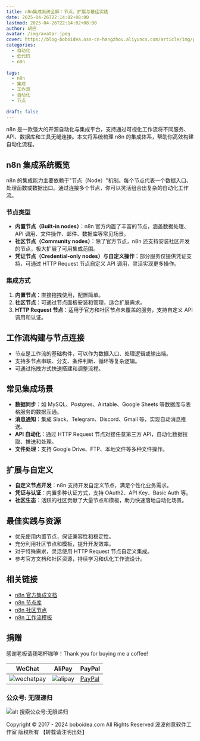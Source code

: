 ```yaml
---
title: n8n集成系统全解：节点、扩展与最佳实践
date: 2025-04-26T22:14:02+08:00
lastmod: 2025-04-26T22:14:02+08:00
author: 胡巴
avatar: /img/avatar.jpeg
cover: https://blog-boboidea.oss-cn-hangzhou.aliyuncs.com/article/img/posts/auto/article 35.jpg
categories:
  - 自动化
  - 低代码
  - n8n
  
tags:
  - n8n
  - 集成
  - 工作流
  - 自动化
  - 节点
  
draft: false
---
```


n8n 是一款强大的开源自动化与集成平台，支持通过可视化工作流将不同服务、API、数据库和工具无缝连接。本文将系统梳理 n8n 的集成体系，帮助你高效构建自动化流程。

<!--more-->

## n8n 集成系统概览

n8n 的集成能力主要依赖于"节点（Node）"机制。每个节点代表一个数据入口、处理函数或数据出口。通过连接多个节点，你可以灵活组合出复杂的自动化工作流。

### 节点类型

- **内置节点（Built-in nodes）**：n8n 官方内置了丰富的节点，涵盖数据处理、API 调用、文件操作、邮件、数据库等常见场景。
- **社区节点（Community nodes）**：除了官方节点，n8n 还支持安装社区开发的节点，极大扩展了可用集成范围。
- **凭证节点（Credential-only nodes）与自定义操作**：部分服务仅提供凭证支持，可通过 HTTP Request 节点自定义 API 调用，灵活实现更多操作。

### 集成方式

1. **内置节点**：直接拖拽使用，配置简单。
2. **社区节点**：可通过节点面板安装和管理，适合扩展需求。
3. **HTTP Request 节点**：适用于官方和社区节点未覆盖的服务，支持自定义 API 调用和认证。

## 工作流构建与节点连接

- 节点是工作流的基础构件，可以作为数据入口、处理逻辑或输出端。
- 支持多节点串联、分支、条件判断、循环等复杂逻辑。
- 可通过拖拽方式快速搭建和调整流程。

## 常见集成场景

- **数据同步**：如 MySQL、Postgres、Airtable、Google Sheets 等数据库与表格服务的数据互通。
- **消息通知**：集成 Slack、Telegram、Discord、Gmail 等，实现自动消息推送。
- **API 自动化**：通过 HTTP Request 节点对接任意第三方 API，自动化数据拉取、推送和处理。
- **文件处理**：支持 Google Drive、FTP、本地文件等多种文件操作。

## 扩展与自定义

- **自定义节点开发**：n8n 支持开发自定义节点，满足个性化业务需求。
- **凭证与认证**：内置多种认证方式，支持 OAuth2、API Key、Basic Auth 等。
- **社区生态**：活跃的社区贡献了大量节点和模板，助力快速落地自动化场景。

## 最佳实践与资源

- 优先使用内置节点，保证兼容性和稳定性。
- 充分利用社区节点和模板，提升开发效率。
- 对于特殊需求，灵活使用 HTTP Request 节点自定义集成。
- 参考官方文档和社区资源，持续学习和优化工作流设计。

## 相关链接

- [n8n 官方集成文档](https://docs.n8n.io/integrations/)
- [n8n 节点库](https://docs.n8n.io/integrations/builtin-nodes/)
- [n8n 社区节点](https://docs.n8n.io/integrations/community-nodes/)
- [n8n 工作流模板](https://n8n.io/workflows/)

## 捐赠

感谢老板请我喝杯咖啡！Thank you for buying me a coffee!

| WeChat | AliPay | PayPal |
| --- | --- | --- |
| ![wechatpay](https://blog-boboidea.oss-cn-hangzhou.aliyuncs.com/pay/wechat_%E6%94%B6%E6%AC%BE%E7%A0%81.jpg) | ![alipay](https://blog-boboidea.oss-cn-hangzhou.aliyuncs.com/pay/alipay.jpg) | [PayPal](https://paypal.me/JianboQin?country.x=C2&locale.x=zh_XC) |

### 公众号: 无限递归

![alt 搜索公众号:无限递归](https://blog-boboidea.oss-cn-hangzhou.aliyuncs.com/article/img/gongzhonghao.jpeg "无限递归")

<!--declare-declare-->

Copyright &copy; 2017 - 2024 boboidea.com All Rights Reserved 波波创意软件工作室 版权所有 【转载请注明出处】 